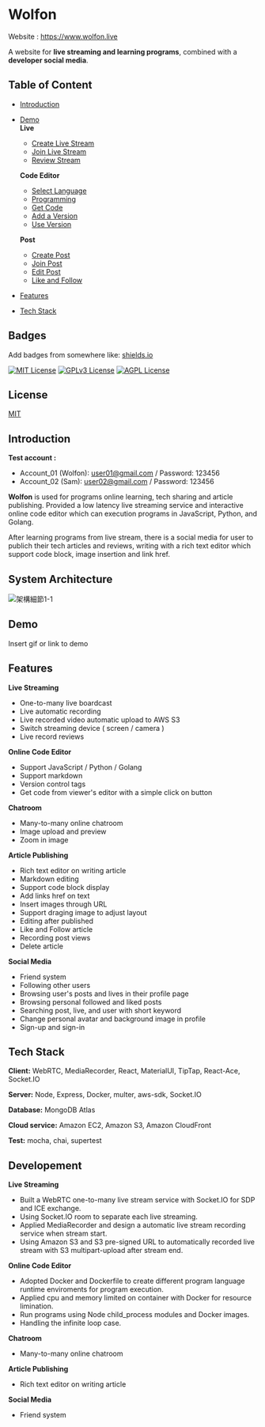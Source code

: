 
# Wolfon

Website : https://www.wolfon.live

A website for **live streaming and learning programs**, combined with a **developer social media**.

## Table of Content
- [Introduction](#introduction)  
- [Demo](#demo)  
    **Live**
    - [Create Live Stream](#createLive)
    - [Join Live Stream](#joinLive)
    - [Review Stream](#reviewLive)

     **Code Editor**
    - [Select Language](#selectCode)
    - [Programming](#writeCode)
    - [Get Code](#getCode)
    - [Add a Version](#addCode)
    - [Use Version](#useCode)

    **Post**
    - [Create Post](#createPost)
    - [Join Post](#joinPost)
    - [Edit Post](#editPost)
    - [Like and Follow](#likePost)
- [Features](#features)  
- [Tech Stack](#techStack)  
## Badges

Add badges from somewhere like: [shields.io](https://shields.io/)

[![MIT License](https://img.shields.io/badge/License-MIT-green.svg)](https://choosealicense.com/licenses/mit/)
[![GPLv3 License](https://img.shields.io/badge/License-GPL%20v3-yellow.svg)](https://opensource.org/licenses/)
[![AGPL License](https://img.shields.io/badge/license-AGPL-blue.svg)](http://www.gnu.org/licenses/agpl-3.0)


## License

[MIT](https://choosealicense.com/licenses/mit/)


<a name="introduction"></a>
## Introduction
**Test account :**
- Account_01 (Wolfon): user01@gmail.com / Password: 123456
- Account_02 (Sam): user02@gmail.com / Password: 123456

**Wolfon** is used for programs online learning, tech sharing and article publishing.
Provided a low latency live streaming service and interactive online code editor which can execution programs in JavaScript, Python, and Golang.

After learning programs from live stream, there is a social media for user to publich their tech articles and reviews, writing with a rich text editor which support code block, image insertion and link href.<a name="demo"></a>

## System Architecture
![架構細節1-1](https://user-images.githubusercontent.com/81073535/195830529-42a86570-194e-4aea-b980-24467b09faac.png)

## Demo

<a name="createLive"></a>
Insert gif or link to demo

<a name="joinLive"></a>
<a name="reviewLive"></a>
<a name="selectCode"></a>
<a name="writeCode"></a>
<a name="getCode"></a>
<a name="addCode"></a>
<a name="useCode"></a>
<a name="createPost"></a>
<a name="joinPost"></a>
<a name="editPost"></a>
<a name="likePost"></a><a name="features"></a>
## Features

**Live Streaming**
- One-to-many live boardcast
- Live automatic recording
- Live recorded video automatic upload to AWS S3
- Switch streaming device ( screen / camera )
- Live record reviews

**Online Code Editor**
- Support JavaScript / Python / Golang
- Support markdown
- Version control tags
- Get code from viewer's editor with a simple click on button

**Chatroom**

- Many-to-many online chatroom
- Image upload and preview
- Zoom in image

**Article Publishing**
- Rich text editor on writing article
- Markdown editing
- Support code block display
- Add links href on text
- Insert images through URL
- Support draging image to adjust layout
- Editing after published
- Like and Follow article
- Recording post views
- Delete article

**Social Media**
- Friend system
- Following other users
- Browsing user's posts and lives in their profile page
- Browsing personal followed and liked posts
- Searching post, live, and user with short keyword
- Change personal avatar and background image in profile
- Sign-up and sign-in<a name="techStack"></a>
## Tech Stack

**Client:** WebRTC, MediaRecorder, React, MaterialUI, TipTap, React-Ace, Socket.IO

**Server:** Node, Express, Docker, multer, aws-sdk, Socket.IO

**Database:** MongoDB Atlas

**Cloud service:** Amazon EC2, Amazon S3, Amazon CloudFront

**Test:** mocha, chai, supertest

## Developement

**Live Streaming**
- Built a WebRTC one-to-many live stream service with Socket.IO for SDP and ICE exchange.
- Using Socket.IO room to separate each live streaming.
- Applied MediaRecorder and design a automatic live stream recording service when stream start.
- Using Amazon S3 and S3 pre-signed URL to automatically recorded live stream with S3 multipart-upload after stream end.

**Online Code Editor**
- Adopted Docker and Dockerfile to create different program language runtime enviroments for program execution.
- Applied cpu and memory limited on container with Docker for resource limination.
- Run programs using Node child_process modules and Docker images.
- Handling the infinite loop case.


**Chatroom**
- Many-to-many online chatroom


**Article Publishing**
- Rich text editor on writing article


**Social Media**
- Friend system
